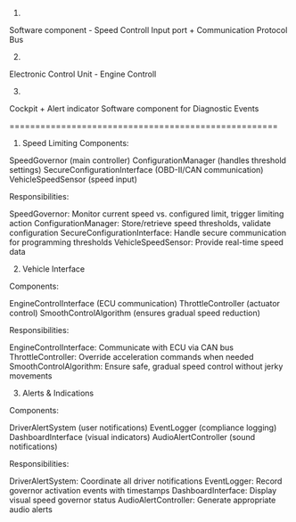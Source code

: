 1.
Software component - Speed Controll
Input port + Communication Protocol Bus

2.
Electronic Control Unit - Engine Controll

3.
Cockpit + Alert indicator
Software component for Diagnostic Events

====================================================
1. Speed Limiting
Components:

SpeedGovernor (main controller)
ConfigurationManager (handles threshold settings)
SecureConfigurationInterface (OBD-II/CAN communication)
VehicleSpeedSensor (speed input)

Responsibilities:

SpeedGovernor: Monitor current speed vs. configured limit, trigger limiting action
ConfigurationManager: Store/retrieve speed thresholds, validate configuration
SecureConfigurationInterface: Handle secure communication for programming thresholds
VehicleSpeedSensor: Provide real-time speed data

2. Vehicle Interface

Components:

EngineControlInterface (ECU communication)
ThrottleController (actuator control)
SmoothControlAlgorithm (ensures gradual speed reduction)

Responsibilities:

EngineControlInterface: Communicate with ECU via CAN bus
ThrottleController: Override acceleration commands when needed
SmoothControlAlgorithm: Ensure safe, gradual speed control without jerky movements

3. Alerts & Indications

Components:

DriverAlertSystem (user notifications)
EventLogger (compliance logging)
DashboardInterface (visual indicators)
AudioAlertController (sound notifications)

Responsibilities:

DriverAlertSystem: Coordinate all driver notifications
EventLogger: Record governor activation events with timestamps
DashboardInterface: Display visual speed governor status
AudioAlertController: Generate appropriate audio alerts
